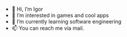 - 👋 Hi, I’m Igor
- 👀 I’m interested in games and cool apps
- 🌱 I’m currently learning software engineering
- 📫 You can reach me via mail.
